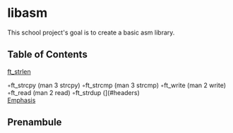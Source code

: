 # libasm
This school project's goal is to create a basic asm library. 

## Table of Contents  
[ft_strlen](#strlen)

◦ft_strcpy (man 3 strcpy)
◦ft_strcmp (man 3 strcmp)
◦ft_write (man 2 write)
◦ft_read (man 2 read)
◦ft_strdup (](#headers)  
[Emphasis](#emphasis) 

## Prenambule
